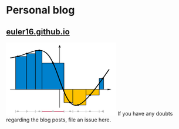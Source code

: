 # Personal blog

## [euler16.github.io](https://euler16.github.io)
<img src="assets/riemann.png" width="300px" height="200px" />
If you have any doubts regarding the blog posts, file an issue here.
